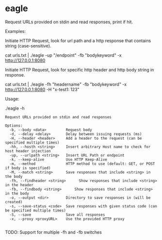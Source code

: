 # eagle

Request URLs provided on stdin and read responses, print if hit.

Examples:

Initiate HTTP Request, look for url path and a http response that contains string (case-sensitive).

cat urls.txt | ./eagle -up "/endpoint" -fb "bodykeyword" -x http://127.0.0.1:8080 

Initiate HTTP Request, look for specific http header and http body string in response. 

cat urls.txt | ./eagle -fh "headername" -fb "bodykeyword" -x http://127.0.0.1:8080 -H "x-test1: 123"

Usage:


./eagle -h

```
Request URLs provided on stdin and read responses 

Options:
  -b, --body <data>         Request body
  -d, --delay <delay>       Delay between issuing requests (ms)
  -H, --header <header>     Add a header to the request (can be specified multiple times)
  -hh, --hosth <string>     Insert arbitrary Host name to check for host header injection
  -up, --urlpath <string>   Insert URL Path or endpoint
  -k, --keep-alive          Use HTTP Keep-Alive
  -m, --method              HTTP method to use (default: GET, or POST if body is specified)
  -M, --match <string>      Save responses that include <string> in the body
  -fh, --findheader <string>      Show responses that include <string> in the header
  -fb, --findbody <string>      Show responses that include <string> in the body
  -o, --output <dir>        Directory to save responses in (will be created)
  -s, --save-status <code>  Save responses with given status code (can be specified multiple times)
  -S, --save                Save all responses
  -x, --proxy <proxyURL>    Use the provided HTTP proxy
  
```
TODO: Support for multiple -fh and -fb switches
